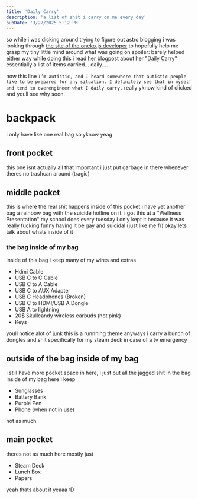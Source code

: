 ```yaml
---
title: 'Daily Carry'
description: 'a list of shit i carry on me every day'
pubDate: '3/27/2025 5:12 PM'
---
```

so while i was dicking around trying to figure out astro blogging i was looking through [the site of the oneko.js developer](https://adryd.com/) to hopefully help me grasp my tiny little mind around what was going on
spoiler: barely helped
either way while doing this i read her blogpost about her "[Daily Carry](https://adryd.com/pages/daily-carry/)" 
essentially a list of items carried... daily....

now this line 
```I’m autistic, and I heard somewhere that autistic people like to be prepared for any situation. I definitely see that in myself and tend to overengineer what I daily carry.```
really yknow
kind of clicked
and youll see why soon.

# backpack
i only have like one real bag so
yknow
yeag

## front pocket
this one isnt actually all that important i just put garbage in there whenever theres no trashcan around (tragic)

## middle pocket
this is where the real shit happens
inside of this pocket i have yet another bag
a rainbow bag with the suicide hotline on it.
i got this at a "Wellness Presentation" my school does every tuesday
i only kept it because it was really fucking funny having it be gay and suicidal (just like me fr)
okay lets talk about whats inside of it

### the bag inside of my bag
inside of this bag i keep many of my wires and extras

- Hdmi Cable
- USB C to C Cable
- USB C to A Cable
- USB C to AUX Adapter
- USB C Headphones (Broken)
- USB C to HDMI/USB A Dongle
- USB A to lightning
- 20$ Skullcandy wireless earbuds (hot pink)
- Keys

youll notice alot of junk
this is a runnning theme
anyways i carry a bunch of dongles and shit specifically for my steam deck in case of a tv emergency

## outside of the bag inside of my bag
i still have more pocket space in here, i just put all the jagged shit in the bag inside of my bag
here i keep
- Sunglasses
- Battery Bank
- Purple Pen
- Phone (when not in use)

not as much

## main pocket
theres not as much here mostly just
- Steam Deck
- Lunch Box
- Papers

yeah thats about it
yeaaa :D
